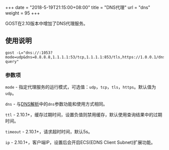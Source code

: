 +++
date = "2018-5-19T21:15:00+08:00"
title = "DNS代理"
url = "dns"
weight = 95
+++

GOST在2.10版本中增加了DNS代理服务。

## 使用说明

```
gost -L="dns://:1053?mode=udp&dns=8.8.8.8,1.1.1.1:53/tcp,1.1.1.1:853/tls,https://1.0.0.1/dns-query"
```

### 参数项

`mode` - 指定代理服务的运行模式，可选值：`udp`，`tcp`，`tls`，`https`。默认值为`udp`。

`dns` - 与[DNS解析](/resolver/)中的`dns`参数功能和使用方式相同。

`ttl` - 2.10.1+，缓存过期时间，设置负值则禁用缓存，默认使用查询结果中的过期时间。

`timeout` - 2.10.1+，请求超时时间，默认5s。

`ip` - 2.10.1+，客户端IP，设置后会开启ECS(EDNS Client Subnet)扩展功能。